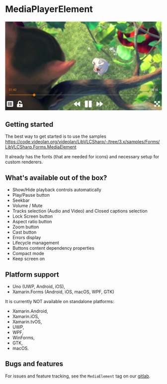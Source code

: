 # MediaPlayerElement

<h3 align="center">
  <img src="/src/assets/media-element.png"/>
</h3>


## Getting started

The best way to get started is to use the samples https://code.videolan.org/videolan/LibVLCSharp/-/tree/3.x/samples/Forms/LibVLCSharp.Forms.MediaElement

It already has the fonts (that are needed for icons) and necessary setup for custom renderers.

## What's available out of the box?

- Show/Hide playback controls automatically
- Play/Pause button
- Seekbar
- Volume / Mute
- Tracks selection (Audio and Video) and Closed captions selection
- Lock Screen button
- Aspect ratio button
- Zoom button
- Cast button
- Errors display
- Lifecycle management
- Buttons content dependency properties
- Compact mode
- Keep screen on

## Platform support

- Uno (UWP, Android, iOS),
- Xamarin.Forms (Android, iOS, macOS, WPF, GTK)

It is currently NOT available on standalone platforms:

- Xamarin.Android,
- Xamarin.iOS,
- Xamarin.tvOS,
- UWP,
- WPF,
- WinForms,
- GTK,
- macOS.

## Bugs and features
For issues and feature tracking, see the `MediaElement` tag on our [gitlab](https://code.videolan.org/videolan/LibVLCSharp/issues?label_name%5B%5D=MediaElement).
